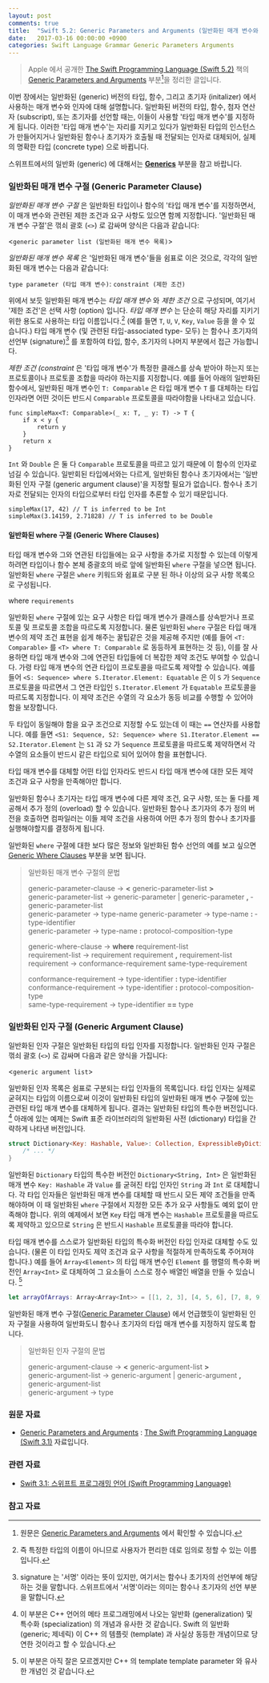 ```yaml
---
layout: post
comments: true
title:  "Swift 5.2: Generic Parameters and Arguments (일반화된 매개 변수와 인자)"
date:   2017-03-16 00:00:00 +0900
categories: Swift Language Grammar Generic Parameters Arguments
---
```


> Apple 에서 공개한 [The Swift Programming Language (Swift 5.2)](https://docs.swift.org/swift-book/) 책의 [Generic Parameters and Arguments](https://docs.swift.org/swift-book/ReferenceManual/GenericParametersAndArguments.html) 부분[^GPandA]을 정리한 글입니다.

이번 장에서는 일반화된 (generic) 버전의 타입, 함수, 그리고 초기자 (initalizer) 에서 사용하는 매개 변수와 인자에 대해 설명합니다. 일반화된 버전의 타입, 함수, 첨자 연산자 (subscript), 또는 초기자를 선언할 때는, 이들이 사용할 '타입 매개 변수'를 지정하게 됩니다. 이러한 '타입 매개 변수'는 자리를 지키고 있다가 일반화된 타입의 인스턴스가 만들어지거나 일반화된 함수나 초기자가 호출될 때 전달되는 인자로 대체되어, 실제의 명확한 타입 (concrete type) 으로 바뀝니다.

스위프트에서의 일반화 (generic) 에 대해서는 **[Generics](http://xho95.github.io/swift/language/grammar/generic/2020/02/29/Generics.html)** 부분을 참고 바랍니다.

### 일반화된 매개 변수 구절 (Generic Parameter Clause)

_일반화된 매개 변수 구절_ 은 일반화된 타입이나 함수의 '타입 매개 변수'를 지정하면서, 이 매개 변수와 관련된 제한 조건과 요구 사항도 있으면 함께 지정합니다. '일반화된 매개 변수 구절'은 꺾쇠 괄호 (`<>`) 로 감싸며 양식은 다음과 같습니다:

<`generic parameter list (일반화된 매개 변수 목록)`>

_일반화된 매개 변수 목록_ 은 '일반화된 매개 변수'들을 쉼표로 이은 것으로, 각각의 일반화된 매개 변수는 다음과 같습니다:

`type parameter (타입 매개 변수)`: `constraint (제한 조건)`

위에서 보듯 일반화된 매개 변수는 _타입 매개 변수_ 와 _제한 조건_ 으로 구성되며, 여기서 '제한 조건'은 선택 사항 (option) 입니다. _타입 매개 변수_ 는 단순히 해당 자리를 지키기 위한 용도로 사용하는 타입 이름입니다.[^placeholder] (예를 들면 `T`, `U`, `V`, `Key`, `Value` 등을 쓸 수 있습니다.) 타입 매개 변수 (및 관련된 타입-associated type- 모두) 는 함수나 초기자의 선언부 (signature)[^signature] 를 포함하여 타입, 함수, 초기자의 나머지 부분에서 접근 가능합니다.

_제한 조건 (constraint_ 은 '타입 매개 변수'가 특정한 클래스를 상속 받아야 하는지 또는 프로토콜이나 프로토콜 조합을 따라야 하는지를 지정합니다. 예를 들어 아래의 일반화된 함수에서, 일반화된 매개 변수인 `T: Comparable` 은 타입 매개 변수 `T` 를 대체하는 타입 인자라면 어떤 것이든 반드시 `Comparable` 프로토콜을 따라야함을 나타내고 있습니다.

```
func simpleMax<T: Comparable>(_ x: T, _ y: T) -> T {
    if x < y {
        return y
    }
    return x
}
```

`Int` 와 `Double` 은 둘 다 `Comparable` 프로토콜을 따르고 있기 때문에 이 함수의 인자로 넘길 수 있습니다. 일반회된 타입에서와는 다르게, 일반화된 함수나 초기자에서는 '일반화된 인자 구절 (generic argument clause)'을 지정할 필요가 없습니다. 함수나 초기자로 전달되는 인자의 타입으로부터 타입 인자를 추론할 수 있기 때문입니다.

```
simpleMax(17, 42) // T is inferred to be Int
simpleMax(3.14159, 2.71828) // T is inferred to be Double
```

#### 일반화된 where 구절 (Generic Where Clauses)

타입 매개 변수와 그와 연관된 타입들에는 요구 사항을 추가로 지정할 수 있는데 이렇게 하려면 타입이나 함수 본체 중괄호의 바로 앞에 일반화된 `where` 구절을 넣으면 됩니다. 일반화된 `where` 구절은 `where` 키워드와 쉼표로 구분 된 하나 이상의 요구 사항 목록으로 구성됩니다.

where `requirements`

일반화된 `where` 구절에 있는 요구 사항은 타입 매개 변수가 클래스를 상속받거나 프로토콜 및 프로토콜 조합을 따르도록 지정합니다. 물론 일반화된 `where` 구절은 타입 매개 변수의 제약 조건 표현을 쉽게 해주는 꿀팁같은 것을 제공해 주지만 (예를 들어 `<T: Comparable>` 를 `<T> where T: Comparable` 로 동등하게 표현하는 것 등), 이를 잘 사용하면 타입 매개 변수와 그에 연관된 타입들에 더 복잡한 제약 조건도 부여할 수 있습니다. 가령 타입 매개 변수의 연관 타입이 프로토콜을 따르도록 제약할 수 있습니다. 예를 들어 `<S: Sequence> where S.Iterator.Element: Equatable` 은 이 `S` 가 `Sequence` 프로토콜을 따르면서 그 연관 타입인 `S.Iterator.Element` 가 `Equatable` 프로토콜을 따르도록 지정합니다. 이 제약 조건은 수열의 각 요소가 동등 비교를 수행할 수 있어야 함을 보장합니다.

두 타입이 동일해야 함을 요구 조건으로 지정할 수도 있는데 이 때는 `==` 연산자를 사용합니다. 예를 들면 `<S1: Sequence, S2: Sequence> where S1.Iterator.Element == S2.Iterator.Element` 는 `S1` 과 `S2` 가 `Sequence` 프로토콜을 따르도록 제약하면서 각 수열의 요소들이 반드시 같은 타입으로 되어 있어야 함을 표현합니다.

타입 매개 변수를 대체할 어떤 타입 인자라도 반드시 타입 매개 변수에 대한 모든 제약 조건과 요구 사항을 만족해야만 합니다.

일반화된 함수나 초기자는 타입 매개 변수에 다른 제약 조건, 요구 사항, 또는 둘 다를 제공해서 추가 정의 (overload) 할 수 있습니다. 일반화된 함수나 초기자의 추가 정의 버전을 호출하면 컴파일러는 이들 제약 조건을 사용하여 어떤 추가 정의 함수나 초기자를 실행해야할지를 결정하게 됩니다.

일반화된 `where` 구절에 대한 보다 많은 정보와 일반화된 함수 선언의 예를 보고 싶으면 [Generic Where Clauses](http://xho95.github.io/swift/language/grammar/generic/2020/02/29/Generics.html) 부분을 보면 됩니다.

> 일반화된 매개 변수 구절의 문법
>
> generic-parameter-clause → **<­** generic-parameter-list ­**>**  
> generic-parameter-list → generic-parameter­ \| generic-parameter **,** ­generic-parameter-list­  
> generic-parameter → type-name­
> generic-parameter → type-name­ **:** ­type-identifier­  
> generic-parameter → type-name­ **:** ­protocol-composition-type
>
> generic-where-clause → **where** ­requirement-list­  
> requirement-list → requirement­  requirement­ **,** ­requirement-list  
> requirement → conformance-requirement­  same-type-requirement  
>
> conformance-requirement → type-identifier­ **:** ­type-identifier  
> conformance-requirement → type-identifier­ **:** ­protocol-composition-type  
> same-type-requirement → type-identifier­ **==­** type­

### 일반화된 인자 구절 (Generic Argument Clause)

일반화된 인자 구절은 일반화된 타입의 타입 인자를 지정합니다. 일반화된 인자 구절은 꺾쇠 괄호 (`<>`) 로 감싸며 다음과 같은 양식을 가집니다:

<`generic argument list`>

일반화된 인자 목록은 쉼표로 구분되는 타입 인자들의 목록입니다. 타입 인자는 실제로 굳혀지는 타입의 이름으로써 이것이 일반화된 타입의 일반화된 매개 변수 구절에 있는 관련된 타입 매개 변수를 대체하게 됩니다. 결과는 일반화된 타입의 특수한 버전입니다. [^specialized-version] 아래에 있는 예제는 Swift 표준 라이브러리의 일반화된 사전 (dictionary) 타입을 간략하게 나타낸 버전입니다.

```swift
struct Dictionary<Key: Hashable, Value>: Collection, ExpressibleByDictionaryLiteral {
    /* ... */
}
```

일반화된 `Dictionary` 타입의 특수한 버전인 `Dictionary<String, Int>` 은 일반화된 매개 변수 `Key: Hashable` 과 `Value` 를 굳혀진 타입 인자인 `String` 과 `Int` 로 대체합니다. 각 타입 인자들은 일반화된 매개 변수를 대체할 때 반드시 모든 제약 조건들을 만족해야하며 이 때 일반화된 `where` 구절에서 지정한 모든 추가 요구 사항들도 예외 없이 만족해야 합니다. 위의 예제에서 보면 `Key` 타입 매개 변수는 `Hashable` 프로토콜을 따르도록 제약하고 있으므로 `String` 은 반드시 `Hashable` 프로토콜을 따라야 합니다.

타입 매개 변수를 스스로가 일반화된 타입의 특수화 버전인 타입 인자로 대체할 수도 있습니다. (물론 이 타입 인자도 제약 조건과 요구 사항을 적절하게 만족하도록 주어져야 합니다.) 예를 들어 `Array<Element>` 의 타입 매개 변수인 `Element` 를 행렬의 특수화 버전인 `Array<Int>` 로 대체하여 그 요소들이 스스로 정수 배열인 배열을 만들 수 있습니다. [^specialized-form]

```swift
let arrayOfArrays: Array<Array<Int>> = [[1, 2, 3], [4, 5, 6], [7, 8, 9]]
```

일반화된 매개 변수 구절([Generic Parameter Clause](#generic-parameter-clause)) 에서 언급했듯이 일반화된 인자 구절을 사용하여 일반화도니 함수나 초기자의 타입 매개 변수를 지정하지 않도록 합니다.

> 일반화된 인자 구절의 문법
>
> generic-argument-clause → **<­** generic-argument-list ­**>­**  
> generic-argument-list → generic-argument­ \| generic-argument **,** generic-argument-list­  
> generic-argument → type­

### 원문 자료

* [Generic Parameters and Arguments](https://developer.apple.com/library/prerelease/content/documentation/Swift/Conceptual/Swift_Programming_Language/GenericParametersAndArguments.html#//apple_ref/doc/uid/TP40014097-CH37-ID406) : [The Swift Programming Language (Swift 3.1)](https://developer.apple.com/library/prerelease/content/documentation/Swift/Conceptual/Swift_Programming_Language/) 자료입니다.

### 관련 자료

* [Swift 3.1: 스위프트 프로그래밍 언어 (Swift Programming Language)](http://xho95.github.io/swift/programming/language/grammar/2017/02/27/The-Swift-Programming-Language.html)

### 참고 자료

[^GPandA]: 원문은 [Generic Parameters and Arguments](https://docs.swift.org/swift-book/ReferenceManual/GenericParametersAndArguments.html) 에서 확인할 수 있습니다.

[^placeholder]: 즉 특정한 타입의 이름이 아니므로 사용자가 편리한 데로 임의로 정할 수 있는 이름입니다.

[^signature]: signature 는 '서명' 이라는 뜻이 있지만, 여기서는 함수나 초기자의 선언부에 해당하는 것을 말합니다. 스위프트에서 '서명'이라는 의미는 함수나 초기자의 선언 부분을 말합니다.

[^specialized-version]: 이 부분은 C++ 언어의 메타 프로그래밍에서 나오는 일반화 (generalization) 및 특수화 (specialization) 의 개념과 유사한 것 같습니다. Swift 의 일반화 (generic; 제네릭) 이 C++ 의 템플릿 (template) 과 사실상 동등한 개념이므로 당연한 것이라고 할 수 있습니다.

[^specialized-form]: 이 부분은 아직 잘은 모르겠지만 C++ 의 template template parameter 와 유사한 개념인 것 같습니다.
